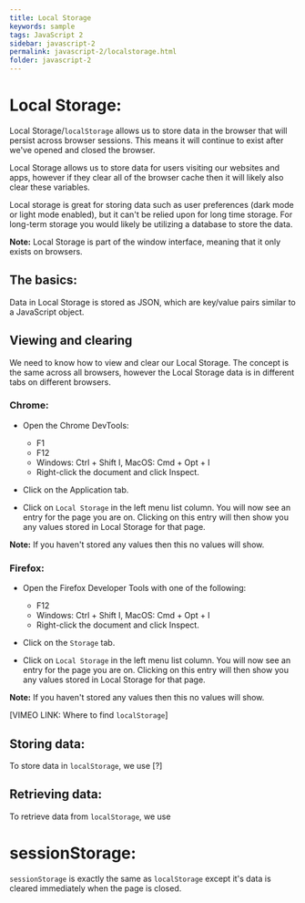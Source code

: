 ```yaml
---
title: Local Storage
keywords: sample
tags: JavaScript 2
sidebar: javascript-2
permalink: javascript-2/localstorage.html
folder: javascript-2
---
```


# Local Storage:

Local Storage/`localStorage` allows us to store data in the browser that will persist across browser sessions. This means it will continue to exist after we've opened and closed the browser.

Local Storage allows us to store data for users visiting our websites and apps, however if they clear all of the browser cache then it will likely also clear these variables.

Local storage is great for storing data such as user preferences (dark mode or light mode enabled), but it can't be relied upon for long time storage. For long-term storage you would likely be utilizing a database to store the data.

**Note:** Local Storage is part of the window interface, meaning that it only exists on browsers.

## The basics:

Data in Local Storage is stored as JSON, which are key/value pairs similar to a JavaScript object.

## Viewing and clearing

We need to know how to view and clear our Local Storage. The concept is the same across all browsers, however the Local Storage data is in different tabs on different browsers.

### Chrome:

- Open the Chrome DevTools:

  - F1
  - F12
  - Windows: Ctrl + Shift I, MacOS: Cmd + Opt + I
  - Right-click the document and click Inspect.

- Click on the Application tab.

- Click on `Local Storage` in the left menu list column. You will now see an entry for the page you are on. Clicking on this entry will then show you any values stored in Local Storage for that page.

**Note:** If you haven't stored any values then this no values will show.

### Firefox:

- Open the Firefox Developer Tools with one of the following:

  - F12
  - Windows: Ctrl + Shift I, MacOS: Cmd + Opt + I
  - Right-click the document and click Inspect.

- Click on the `Storage` tab.

- Click on `Local Storage` in the left menu list column. You will now see an entry for the page you are on. Clicking on this entry will then show you any values stored in Local Storage for that page.

**Note:** If you haven't stored any values then this no values will show.

[VIMEO LINK: Where to find `localStorage`]

## Storing data:

To store data in `localStorage`, we use [?]

## Retrieving data:

To retrieve data from `localStorage`, we use

# sessionStorage:

`sessionStorage` is exactly the same as `localStorage` except it's data is cleared immediately when the page is closed.
